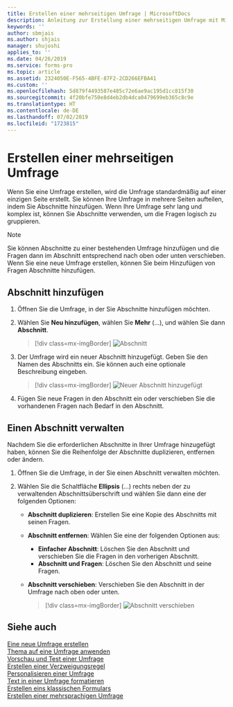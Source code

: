 ```yaml
---
title: Erstellen einer mehrseitigen Umfrage | MicrosoftDocs
description: Anleitung zur Erstellung einer mehrseitigen Umfrage mit Microsoft Forms Pro.
keywords: ''
author: sbmjais
ms.author: shjais
manager: shujoshi
applies_to: ''
ms.date: 04/26/2019
ms.service: forms-pro
ms.topic: article
ms.assetid: 2324050E-F565-4BFE-87F2-2CD266EFBA41
ms.custom: ''
ms.openlocfilehash: 5d879f4493587e485c72e6ae9ac195d1cc815f30
ms.sourcegitcommit: 4f20bfe750e8d4eb2db4dca0479699eb365c8c9e
ms.translationtype: HT
ms.contentlocale: de-DE
ms.lasthandoff: 07/02/2019
ms.locfileid: "1723815"
---
```

# <a name="create-a-multipage-survey"></a>Erstellen einer mehrseitigen Umfrage



Wenn Sie eine Umfrage erstellen, wird die Umfrage standardmäßig auf einer einzigen Seite erstellt. Sie können Ihre Umfrage in mehrere Seiten aufteilen, indem Sie Abschnitte hinzufügen. Wenn Ihre Umfrage sehr lang und komplex ist, können Sie Abschnitte verwenden, um die Fragen logisch zu gruppieren.

> [!NOTE]
> Sie können Abschnitte zu einer bestehenden Umfrage hinzufügen und die Fragen dann im Abschnitt entsprechend nach oben oder unten verschieben. Wenn Sie eine neue Umfrage erstellen, können Sie beim Hinzufügen von Fragen Abschnitte hinzufügen.

## <a name="add-a-section"></a>Abschnitt hinzufügen

1.  Öffnen Sie die Umfrage, in der Sie Abschnitte hinzufügen möchten.

2.  Wählen Sie **Neu hinzufügen**, wählen Sie **Mehr** (...), und wählen Sie dann **Abschnitt**.

    > [!div class=mx-imgBorder]
    > ![Abschnitt](media/section-button.png "Abschnitt") 

3.  Der Umfrage wird ein neuer Abschnitt hinzugefügt. Geben Sie den Namen des Abschnitts ein. Sie können auch eine optionale Beschreibung eingeben.

    > [!div class=mx-imgBorder]
    > ![Neuer Abschnitt hinzugefügt](media/section-name.png "Neuer Abschnitt hinzugefügt")

4.  Fügen Sie neue Fragen in den Abschnitt ein oder verschieben Sie die vorhandenen Fragen nach Bedarf in den Abschnitt.

## <a name="manage-a-section"></a>Einen Abschnitt verwalten

Nachdem Sie die erforderlichen Abschnitte in Ihrer Umfrage hinzugefügt haben, können Sie die Reihenfolge der Abschnitte duplizieren, entfernen oder ändern.

1.  Öffnen Sie die Umfrage, in der Sie einen Abschnitt verwalten möchten.

2.  Wählen Sie die Schaltfläche **Ellipsis** (...) rechts neben der zu verwaltenden Abschnittsüberschrift und wählen Sie dann eine der folgenden Optionen:

    - **Abschnitt duplizieren**: Erstellen Sie eine Kopie des Abschnitts mit seinen Fragen.
    - **Abschnitt entfernen**: Wählen Sie eine der folgenden Optionen aus:
        - **Einfacher Abschnitt**: Löschen Sie den Abschnitt und verschieben Sie die Fragen in den vorherigen Abschnitt.
        - **Abschnitt und Fragen**: Löschen Sie den Abschnitt und seine Fragen.
    - **Abschnitt verschieben**: Verschieben Sie den Abschnitt in der Umfrage nach oben oder unten.
        
        > [!div class=mx-imgBorder]
        > ![Abschnitt verschieben](media/move-section.png "Abschnitt verschieben")

## <a name="see-also"></a>Siehe auch

[Eine neue Umfrage erstellen](create-new-survey.md)<br>
[Thema auf eine Umfrage anwenden](apply-theme.md)<br>
[Vorschau und Test einer Umfrage](preview-test-survey.md)<br>
[Erstellen einer Verzweigungsregel](create-branching-rule.md)<br>
[Personalisieren einer Umfrage](personalize-survey.md)<br>
[Text in einer Umfrage formatieren](survey-text-format.md)<br>
[Erstellen eins klassischen Formulars](create-classic-form.md)<br>
[Erstellen einer mehrsprachigen Umfrage](create-multilingual-survey.md)

